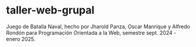 # taller-web-grupal
Juego de Batalla Naval, hecho por Jharold Panza, Oscar Manrique y Alfredo Rondón para Programación Orientada a la Web, semestre sept. 2024 - enero 2025.
